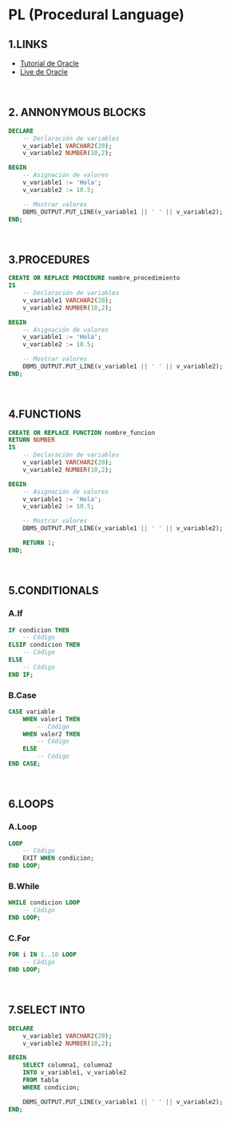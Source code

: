 # PL (Procedural Language)

## 1.LINKS
- [Tutorial de Oracle](https://www.oracletutorial.com/plsql-tutorial/)
- [Live de Oracle](https://livesql.oracle.com/)
<br>

## 2. ANNONYMOUS BLOCKS
```sql
DECLARE
    -- Declaración de variables
    v_variable1 VARCHAR2(20);
    v_variable2 NUMBER(10,2);

BEGIN
    -- Asignación de valores
    v_variable1 := 'Hola';
    v_variable2 := 10.5;

    -- Mostrar valores
    DBMS_OUTPUT.PUT_LINE(v_variable1 || ' ' || v_variable2);
END;
```
<br>

## 3.PROCEDURES
```sql
CREATE OR REPLACE PROCEDURE nombre_procedimiento
IS
    -- Declaración de variables
    v_variable1 VARCHAR2(20);
    v_variable2 NUMBER(10,2);

BEGIN
    -- Asignación de valores
    v_variable1 := 'Hola';
    v_variable2 := 10.5;

    -- Mostrar valores
    DBMS_OUTPUT.PUT_LINE(v_variable1 || ' ' || v_variable2);
END;
```
<br>

## 4.FUNCTIONS
```sql
CREATE OR REPLACE FUNCTION nombre_funcion
RETURN NUMBER 
IS
    -- Declaración de variables
    v_variable1 VARCHAR2(20);
    v_variable2 NUMBER(10,2);

BEGIN
    -- Asignación de valores
    v_variable1 := 'Hola';
    v_variable2 := 10.5;

    -- Mostrar valores
    DBMS_OUTPUT.PUT_LINE(v_variable1 || ' ' || v_variable2);

    RETURN 1;
END;
```
<br>

## 5.CONDITIONALS
### A.If
```sql
IF condicion THEN
    -- Código
ELSIF condicion THEN
    -- Código
ELSE
    -- Código
END IF;
```

### B.Case
```sql
CASE variable
    WHEN valor1 THEN
        -- Código
    WHEN valor2 THEN
        -- Código
    ELSE
        -- Código
END CASE;
```
<br>

## 6.LOOPS
### A.Loop
```sql
LOOP
    -- Código
    EXIT WHEN condicion;
END LOOP;
```

### B.While
```sql
WHILE condicion LOOP
    -- Código
END LOOP;
```

### C.For
```sql
FOR i IN 1..10 LOOP
    -- Código
END LOOP;
```
<br>

## 7.SELECT INTO
```sql
DECLARE
    v_variable1 VARCHAR2(20);
    v_variable2 NUMBER(10,2);

BEGIN
    SELECT columna1, columna2
    INTO v_variable1, v_variable2
    FROM tabla
    WHERE condicion;

    DBMS_OUTPUT.PUT_LINE(v_variable1 || ' ' || v_variable2);
END;
```
